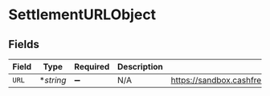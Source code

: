 # SettlementURLObject


## Fields

| Field                                                                                  | Type                                                                                   | Required                                                                               | Description                                                                            | Example                                                                                |
| -------------------------------------------------------------------------------------- | -------------------------------------------------------------------------------------- | -------------------------------------------------------------------------------------- | -------------------------------------------------------------------------------------- | -------------------------------------------------------------------------------------- |
| `URL`                                                                                  | **string*                                                                              | :heavy_minus_sign:                                                                     | N/A                                                                                    | https://sandbox.cashfree.com/pg/orders/order_271vovQ3PTZAx3fDI0xtZbC4jkPET/settlements |